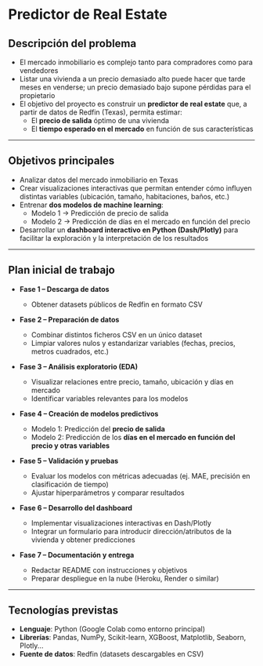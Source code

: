 # Predictor de Real Estate

## Descripción del problema
- El mercado inmobiliario es complejo tanto para compradores como para vendedores
- Listar una vivienda a un precio demasiado alto puede hacer que tarde meses en venderse; un precio demasiado bajo supone pérdidas para el propietario
- El objetivo del proyecto es construir un **predictor de real estate** que, a partir de datos de Redfin (Texas), permita estimar:  
  - El **precio de salida** óptimo de una vivienda 
  - El **tiempo esperado en el mercado** en función de sus características

---

## Objetivos principales
- Analizar datos del mercado inmobiliario en Texas
- Crear visualizaciones interactivas que permitan entender cómo influyen distintas variables (ubicación, tamaño, habitaciones, baños, etc.)
- Entrenar **dos modelos de machine learning**:  
  - Modelo 1 → Predicción de precio de salida
  - Modelo 2 → Predicción de días en el mercado en función del precio
- Desarrollar un **dashboard interactivo en Python (Dash/Plotly)** para facilitar la exploración y la interpretación de los resultados

---

## Plan inicial de trabajo
- **Fase 1 – Descarga de datos**  
  - Obtener datasets públicos de Redfin en formato CSV

- **Fase 2 – Preparación de datos**  
  - Combinar distintos ficheros CSV en un único dataset
  - Limpiar valores nulos y estandarizar variables (fechas, precios, metros cuadrados, etc.)

- **Fase 3 – Análisis exploratorio (EDA)**  
  - Visualizar relaciones entre precio, tamaño, ubicación y días en mercado 
  - Identificar variables relevantes para los modelos

- **Fase 4 – Creación de modelos predictivos**  
  - Modelo 1: Predicción del **precio de salida** 
  - Modelo 2: Predicción de los **días en el mercado en función del precio y otras variables**  

- **Fase 5 – Validación y pruebas**  
  - Evaluar los modelos con métricas adecuadas (ej. MAE, precisión en clasificación de tiempo)
  - Ajustar hiperparámetros y comparar resultados  

- **Fase 6 – Desarrollo del dashboard**  
  - Implementar visualizaciones interactivas en Dash/Plotly
  - Integrar un formulario para introducir dirección/atributos de la vivienda y obtener predicciones

- **Fase 7 – Documentación y entrega**  
  - Redactar README con instrucciones y objetivos 
  - Preparar despliegue en la nube (Heroku, Render o similar)

---

## Tecnologías previstas
- **Lenguaje**: Python (Google Colab como entorno principal)
- **Librerías**: Pandas, NumPy, Scikit-learn, XGBoost, Matplotlib, Seaborn, Plotly...
- **Fuente de datos**: Redfin (datasets descargables en CSV)
